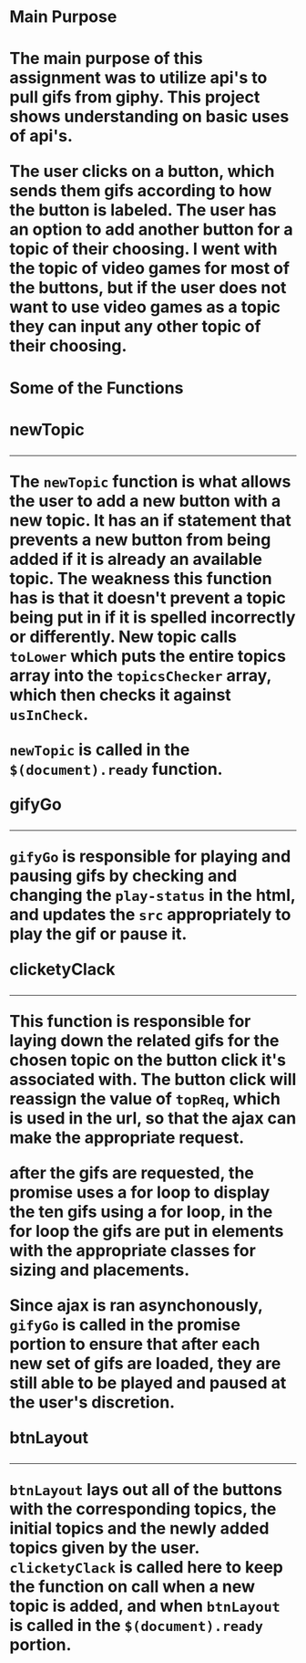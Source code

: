 <h1>Main Purpose<h1>

The main purpose of this assignment was to utilize api's to pull gifs from giphy. This project shows understanding on basic uses of api's. 

The user clicks on a button, which sends them gifs according to how the button is labeled. The user has an option to add another button for a topic of their choosing. I went with the topic of video games for most of the buttons, but if the user does not want to use video games as a topic they can input any other topic of their choosing.


<h1>Some of the Functions<h1>

**newTopic**<hr>

The `newTopic` function is what allows the user to add a new button with a new topic. It has an if statement that prevents a new button from being added if it is already an available topic. The weakness this function has is that it doesn't prevent a topic being put in if it is spelled incorrectly or differently. New topic calls `toLower` which puts the entire topics array into the `topicsChecker` array, which then checks it against `usInCheck`. 

`newTopic` is called in the `$(document).ready` function.

**gifyGo**<hr>

`gifyGo` is responsible for playing and pausing gifs by checking and changing the `play-status` in the html, and updates the `src` appropriately to play the gif or pause it.

**clicketyClack**<hr>

This function is responsible for laying down the related gifs for the chosen topic on the button click it's associated with. The button click will reassign the value of `topReq`, which is used in the url, so that the ajax can make the appropriate request. 

after the gifs are requested, the promise uses a for loop to display the ten gifs using a for loop, in the for loop the gifs are put in elements with the appropriate classes for sizing and placements.

Since ajax is ran asynchonously, `gifyGo` is called in the promise portion to ensure that after each new set of gifs are loaded, they are still able to be played and paused at the user's discretion.

**btnLayout**<hr>

`btnLayout` lays out all of the buttons with the corresponding topics, the initial topics and the newly added topics given by the user. `clicketyClack` is called here to keep the function on call when a new topic is added, and when `btnLayout` is called in the `$(document).ready` portion.